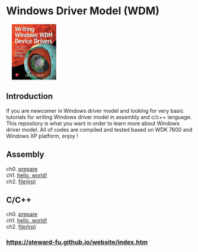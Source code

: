 # Windows Driver Model (WDM)
![Alt text](imgs/main.jpg)
  
## Introduction
If you are newcomer in Windows driver model and looking for very basic tutorials for writing Windows driver model in assembly and c/c++ language. This repository is what you want in order to learn more about Windows driver model. All of codes are compiled and tested based on WDK 7600 and Windows XP platform, enjoy !
  
## Assembly
ch0. <a href="https://steward-fu.github.io/website/driver/wdm/wdk-7.1/asm_setup.htm">prepare</a>  
ch1. <a href="https://steward-fu.github.io/website/driver/wdm/wdk-7.1/asm_hello.htm">hello, world!</a>  
ch2. <a href="https://steward-fu.github.io/website/driver/wdm/wdk-7.1/asm_file.htm">file(irp)</a>  

## C/C++
ch0. <a href="https://steward-fu.github.io/website/driver/wdm/wdk-7.1/cpp_setup.htm">prepare</a>  
ch1. <a href="https://steward-fu.github.io/website/driver/wdm/wdk-7.1/cpp_hello.htm">hello, world!</a>  
ch2. <a href="https://steward-fu.github.io/website/driver/wdm/wdk-7.1/cpp_file.htm">file(irp)</a>  
  
### https://steward-fu.github.io/website/index.htm
